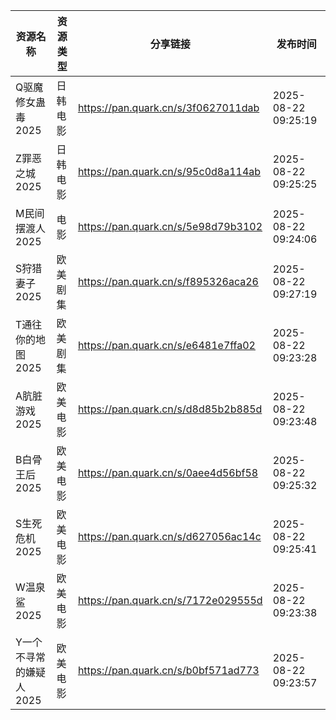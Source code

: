 | 资源名称           | 资源类型 | 分享链接                                | 发布时间                |
| -------------- | ---- | ----------------------------------- | ------------------- |
| Q驱魔修女蛊毒2025    | 日韩电影 | https://pan.quark.cn/s/3f0627011dab | 2025-08-22 09:25:19 |
| Z罪恶之城2025      | 日韩电影 | https://pan.quark.cn/s/95c0d8a114ab | 2025-08-22 09:25:25 |
| M民间摆渡人2025     | 电影   | https://pan.quark.cn/s/5e98d79b3102 | 2025-08-22 09:24:06 |
| S狩猎妻子2025      | 欧美剧集 | https://pan.quark.cn/s/f895326aca26 | 2025-08-22 09:27:19 |
| T通往你的地图2025    | 欧美剧集 | https://pan.quark.cn/s/e6481e7ffa02 | 2025-08-22 09:23:28 |
| A肮脏游戏2025      | 欧美电影 | https://pan.quark.cn/s/d8d85b2b885d | 2025-08-22 09:23:48 |
| B白骨王后2025      | 欧美电影 | https://pan.quark.cn/s/0aee4d56bf58 | 2025-08-22 09:25:32 |
| S生死危机2025      | 欧美电影 | https://pan.quark.cn/s/d627056ac14c | 2025-08-22 09:25:41 |
| W温泉鲨2025       | 欧美电影 | https://pan.quark.cn/s/7172e029555d | 2025-08-22 09:23:38 |
| Y一个不寻常的嫌疑人2025 | 欧美电影 | https://pan.quark.cn/s/b0bf571ad773 | 2025-08-22 09:23:57 |
